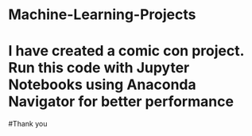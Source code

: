 # Machine-Learning-Projects
# I have created a comic con project. Run this code with Jupyter Notebooks using Anaconda Navigator for better performance
#Thank you
